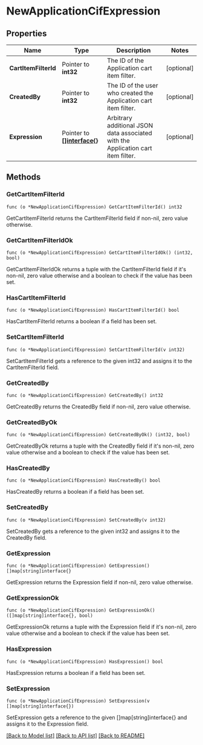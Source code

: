 # NewApplicationCifExpression

## Properties

Name | Type | Description | Notes
------------ | ------------- | ------------- | -------------
**CartItemFilterId** | Pointer to **int32** | The ID of the Application cart item filter. | [optional]
**CreatedBy** | Pointer to **int32** | The ID of the user who created the Application cart item filter. | [optional]
**Expression** | Pointer to [**[]interface{}**]([]interface{}.md) | Arbitrary additional JSON data associated with the Application cart item filter. | [optional]

## Methods

### GetCartItemFilterId

`func (o *NewApplicationCifExpression) GetCartItemFilterId() int32`

GetCartItemFilterId returns the CartItemFilterId field if non-nil, zero value otherwise.

### GetCartItemFilterIdOk

`func (o *NewApplicationCifExpression) GetCartItemFilterIdOk() (int32, bool)`

GetCartItemFilterIdOk returns a tuple with the CartItemFilterId field if it's non-nil, zero value otherwise
and a boolean to check if the value has been set.

### HasCartItemFilterId

`func (o *NewApplicationCifExpression) HasCartItemFilterId() bool`

HasCartItemFilterId returns a boolean if a field has been set.

### SetCartItemFilterId

`func (o *NewApplicationCifExpression) SetCartItemFilterId(v int32)`

SetCartItemFilterId gets a reference to the given int32 and assigns it to the CartItemFilterId field.

### GetCreatedBy

`func (o *NewApplicationCifExpression) GetCreatedBy() int32`

GetCreatedBy returns the CreatedBy field if non-nil, zero value otherwise.

### GetCreatedByOk

`func (o *NewApplicationCifExpression) GetCreatedByOk() (int32, bool)`

GetCreatedByOk returns a tuple with the CreatedBy field if it's non-nil, zero value otherwise
and a boolean to check if the value has been set.

### HasCreatedBy

`func (o *NewApplicationCifExpression) HasCreatedBy() bool`

HasCreatedBy returns a boolean if a field has been set.

### SetCreatedBy

`func (o *NewApplicationCifExpression) SetCreatedBy(v int32)`

SetCreatedBy gets a reference to the given int32 and assigns it to the CreatedBy field.

### GetExpression

`func (o *NewApplicationCifExpression) GetExpression() []map[string]interface{}`

GetExpression returns the Expression field if non-nil, zero value otherwise.

### GetExpressionOk

`func (o *NewApplicationCifExpression) GetExpressionOk() ([]map[string]interface{}, bool)`

GetExpressionOk returns a tuple with the Expression field if it's non-nil, zero value otherwise
and a boolean to check if the value has been set.

### HasExpression

`func (o *NewApplicationCifExpression) HasExpression() bool`

HasExpression returns a boolean if a field has been set.

### SetExpression

`func (o *NewApplicationCifExpression) SetExpression(v []map[string]interface{})`

SetExpression gets a reference to the given []map[string]interface{} and assigns it to the Expression field.


[[Back to Model list]](../README.md#documentation-for-models) [[Back to API list]](../README.md#documentation-for-api-endpoints) [[Back to README]](../README.md)
